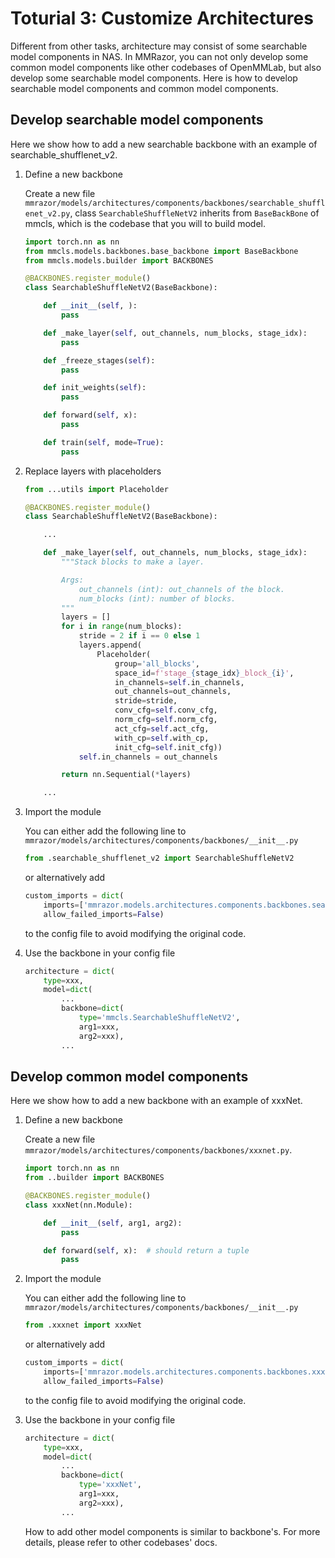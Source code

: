 # Toturial 3: Customize Architectures

Different from other tasks, architecture may consist of some searchable model components in NAS. In MMRazor, you can not only develop some common model components like other codebases of OpenMMLab, but also develop some searchable model components. Here is how to develop searchable model components and common model components.

## Develop searchable model components

Here we show how to add a new searchable backbone with an example of searchable_shufflenet_v2.

1. Define a new backbone

    Create a new file `mmrazor/models/architectures/components/backbones/searchable_shufflenet_v2.py`, class `SearchableShuffleNetV2` inherits from `BaseBackBone` of mmcls, which is the codebase that you will to build model.

    ```python
    import torch.nn as nn
    from mmcls.models.backbones.base_backbone import BaseBackbone
    from mmcls.models.builder import BACKBONES

    @BACKBONES.register_module()
    class SearchableShuffleNetV2(BaseBackbone):

        def __init__(self, ):
            pass

        def _make_layer(self, out_channels, num_blocks, stage_idx):
            pass

        def _freeze_stages(self):
            pass

        def init_weights(self):
            pass

        def forward(self, x):
            pass

        def train(self, mode=True):
            pass

    ```

2. Replace layers with placeholders

    ```python
    from ...utils import Placeholder

    @BACKBONES.register_module()
    class SearchableShuffleNetV2(BaseBackbone):

        ...

        def _make_layer(self, out_channels, num_blocks, stage_idx):
            """Stack blocks to make a layer.

            Args:
                out_channels (int): out_channels of the block.
                num_blocks (int): number of blocks.
            """
            layers = []
            for i in range(num_blocks):
                stride = 2 if i == 0 else 1
                layers.append(
                    Placeholder(
                        group='all_blocks',
                        space_id=f'stage_{stage_idx}_block_{i}',
                        in_channels=self.in_channels,
                        out_channels=out_channels,
                        stride=stride,
                        conv_cfg=self.conv_cfg,
                        norm_cfg=self.norm_cfg,
                        act_cfg=self.act_cfg,
                        with_cp=self.with_cp,
                        init_cfg=self.init_cfg))
                self.in_channels = out_channels

            return nn.Sequential(*layers)

        ...

    ```

3. Import the module

    You can either add the following line to `mmrazor/models/architectures/components/backbones/__init__.py`

    ```python
    from .searchable_shufflenet_v2 import SearchableShuffleNetV2
    ```

    or alternatively add

    ```python
    custom_imports = dict(
        imports=['mmrazor.models.architectures.components.backbones.searchable_shufflenet_v2'],
        allow_failed_imports=False)
    ```

    to the config file to avoid modifying the original code.

4. Use the backbone in your config file

    ```python
    architecture = dict(
        type=xxx,
        model=dict(
            ...
            backbone=dict(
                type='mmcls.SearchableShuffleNetV2',
                arg1=xxx,
                arg2=xxx),
            ...
    ```

## Develop common model components

Here we show how to add a new backbone with an example of xxxNet.

1. Define a new backbone

    Create a new file `mmrazor/models/architectures/components/backbones/xxxnet.py`.

    ```python
    import torch.nn as nn
    from ..builder import BACKBONES

    @BACKBONES.register_module()
    class xxxNet(nn.Module):

        def __init__(self, arg1, arg2):
            pass

        def forward(self, x):  # should return a tuple
            pass
    ```

2. Import the module

    You can either add the following line to `mmrazor/models/architectures/components/backbones/__init__.py`

    ```python
    from .xxxnet import xxxNet
    ```

    or alternatively add

    ```python
    custom_imports = dict(
        imports=['mmrazor.models.architectures.components.backbones.xxxnet'],
        allow_failed_imports=False)
    ```

    to the config file to avoid modifying the original code.

3. Use the backbone in your config file

    ```python
    architecture = dict(
        type=xxx,
        model=dict(
            ...
            backbone=dict(
                type='xxxNet',
                arg1=xxx,
                arg2=xxx),
            ...
    ```

    How to add other model components is similar to backbone's. For more details, please refer to other codebases' docs.
